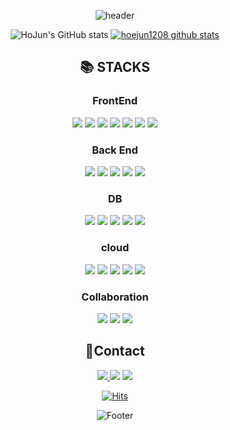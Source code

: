 <div align=center> 
  
  ![header](https://capsule-render.vercel.app/api?type=waving&color=gradient&customColorList=20&height=200&text="Hello%20I'm%20HoJun")

</div>

<div align=center> 

  ![HoJun's GitHub stats](https://github-readme-stats.vercel.app/api?username=hoejun1208&show_icons=true&theme=buefy&include_all_commits=true)
  [![hoejun1208 github stats](https://github-readme-stats.vercel.app/api/top-langs/?username=hoejun1208&show_icons=true&hide_border=true&title_color=8e72dc&icon_color=004386&layout=compact)](https://github.com/hoejun1208)

</div>

<div align=center> 

 ## 📚 STACKS

  ### FrontEnd

  <img src="https://img.shields.io/badge/html5-E34F26?style=for-the-badge&logo=html5&logoColor=white"> 
  <img src="https://img.shields.io/badge/css-1572B6?style=for-the-badge&logo=css3&logoColor=white"> 
  <img src="https://img.shields.io/badge/javascript-F7DF1E?style=for-the-badge&logo=javascript&logoColor=black"> 
  <img src="https://img.shields.io/badge/react-61DAFB?style=for-the-badge&logo=react&logoColor=black"> 
  <img src="https://img.shields.io/badge/react native-61DAFB?style=for-the-badge&logo=react&logoColor=black"> 
  <img src="https://img.shields.io/badge/vue.js-4FC08D?style=for-the-badge&logo=vue.js&logoColor=white"> 
  <img src="https://img.shields.io/badge/flutter-02569B?style=for-the-badge&logo=flutter&logoColor=white">
  
  <br>

  ### Back End

  <img src="https://img.shields.io/badge/java-007396?style=for-the-badge&logo=java&logoColor=white"> 
  <img src="https://img.shields.io/badge/python-3776AB?style=for-the-badge&logo=python&logoColor=white"> 
  <img src="https://img.shields.io/badge/spring-6DB33F?style=for-the-badge&logo=spring&logoColor=white"> 
  <img src="https://img.shields.io/badge/spring boot-6DB33F?style=for-the-badge&logo=springboot&logoColor=white"> 
  <img src="https://img.shields.io/badge/flask-000000?style=for-the-badge&logo=flask&logoColor=white">
  
  <br>

  ### DB
  
  <img src="https://img.shields.io/badge/oracle-F80000?style=for-the-badge&logo=oracle&logoColor=white"> 
  <img src="https://img.shields.io/badge/mysql-4479A1?style=for-the-badge&logo=mysql&logoColor=white"> 
  <img src="https://img.shields.io/badge/mongoDB-47A248?style=for-the-badge&logo=MongoDB&logoColor=white">
  <img src="https://img.shields.io/badge/firebase-FFCA28?style=for-the-badge&logo=firebase&logoColor=white">
  <img src="https://img.shields.io/badge/postgresql-4169E1?style=for-the-badge&logo=postgresql&logoColor=white">
  <br>

  ### cloud
  
  <img src="https://img.shields.io/badge/amazon rds-527FFF?style=for-the-badge&logo=amazonrds&logoColor=white"> 
  <img src="https://img.shields.io/badge/amazon s3-569A31?style=for-the-badge&logo=amazons3&logoColor=white">
  <img src="https://img.shields.io/badge/amazon ec2-FF9900?style=for-the-badge&logo=amazonec2&logoColor=white">
  <img src="https://img.shields.io/badge/surge-9BF0E1?style=for-the-badge&logo=surge&logoColor=white">
  <img src="https://img.shields.io/badge/cloudtype-000000?style=for-the-badge&logo=cloudtype&logoColor=white">

  ### Collaboration
  
  <img src="https://img.shields.io/badge/github-181717?style=for-the-badge&logo=github&logoColor=white">
  <img src="https://img.shields.io/badge/notion-000000?style=for-the-badge&logo=notion&logoColor=white">
  <img src="https://img.shields.io/badge/slack-4A154B?style=for-the-badge&logo=slack&logoColor=white">
  
  <br>

  
</div>

<div align=center> 

  ## 📲Contact
  <a href="mailto:hoejun1208@sunmoon.ac.kr"> <img src="https://img.shields.io/badge/gmail-D14836?style=for-the-badge&logo=gmail&logoColor=white&link=mailto:hoejun1208@sunmoon.ac.kr"> </a>
  <a href="https://code-escape.tistory.com" target="_blank"><img src="https://img.shields.io/badge/티스토리 블로그-f75748?style=for-the-badge&logo=tistory&logoColor=black"/></a>
  <a href="https://www.notion.so/bc1a3326f8dd447fbadb80cdeb90518a?pvs=4" target="_blank"><img src="https://img.shields.io/badge/notion 포트폴리오-000000?style=for-the-badge&logo=notion&logoColor=white"></a>
  
  
</div>

<div align=center> 

  [![Hits](https://hits.seeyoufarm.com/api/count/incr/badge.svg?url=https%3A%2F%2Fgithub.com%2Fhoejun1208&count_bg=%2379C83D&title_bg=%23555555&icon=github.svg&icon_color=%23E7E7E7&title=Views&edge_flat=false)](https://hits.seeyoufarm.com)

</div>

<div align=center> 
  
  ![Footer](https://capsule-render.vercel.app/api?type=waving&color=gradient&customColorList=20&height=200&section=footer)

</div>
